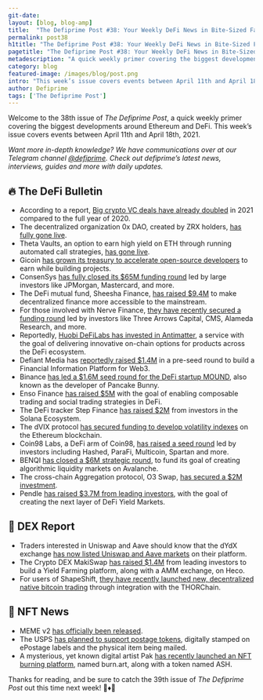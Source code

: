 ```yaml
---
git-date:
layout: [blog, blog-amp]
title:  "The Defiprime Post #38: Your Weekly DeFi News in Bite-Sized Fashion"
permalink: post38
h1title: "The Defiprime Post #38: Your Weekly DeFi News in Bite-Sized Fashion"
pagetitle: "The Defiprime Post #38: Your Weekly DeFi News in Bite-Sized Fashion"
metadescription: "A quick weekly primer covering the biggest developments around Ethereum and DeFi. This week’s issue covers events between April 11th and April 18th, 2021"
category: blog
featured-image: /images/blog/post.png
intro: "This week’s issue covers events between April 11th and April 18th, 2021"
author: Defiprime
tags: ['The Defiprime Post']
---
```


Welcome to the 38th issue of _The Defiprime Post_, a quick weekly primer covering the biggest developments around Ethereum and DeFi. This week’s issue covers events between April 11th and April 18th, 2021.

_Want more in-depth knowledge? We have communications over at our Telegram channel [@defiprime](https://t.me/defiprime). Check out defiprime’s latest news, interviews, guides and more with daily updates._


## 🔥 The DeFi Bulletin

*   According to a report, [Big crypto VC deals have already doubled](https://www.theblockcrypto.com/linked/101283/twice-as-many-big-crypto-vc-deals-in-2021-than-2020) in 2021 compared to the full year of 2020.
*   The decentralized organization 0x DAO, created by ZRX holders, [has fully gone live](https://blog.0xproject.com/0x-dao-is-now-live-a71c051984c4).
*   Theta Vaults, an option to earn high yield on ETH through running automated call strategies, [has gone live](https://ribbonfinance.medium.com/theta-vaults-are-now-live-af3d2e4907d6).
*   Gicoin [has grown its treasury to accelerate open-source developers](https://gitcoin.co/blog/gitcoin-grows-treasury-to-accelerate-open-source/) to earn while building projects.
*   ConsenSys [has fully closed its $65M funding round](https://www.theblockcrypto.com/post/101463/consensys-closes-65-million-funding-round-backed-by-jpmorgan-mastercard-and-more) led by large investors like JPMorgan, Mastercard, and more.
*   The DeFi mutual fund, Sheesha Finance, [has raised $9.4M](https://cointelegraph.com/news/defi-mutual-fund-sheesha-finance-raises-9-4mm) to make decentralized finance more accessible to the mainstream.
*   For those involved with Nerve Finance, [they have recently secured a funding round](https://nervefinance.medium.com/nerve-finance-strategic-round-led-by-3-arrows-capital-cms-holdings-and-alameda-research-2eb36b76a0cc) led by investors like Three Arrows Capital, CMS, Alameda Research, and more.
*   Reportedly, [Huobi DeFiLabs has invested in Antimatter](https://antimatterdefi.medium.com/huobi-defi-labs-invests-in-antimatter-bfee3fc42266), a service with the goal of delivering innovative on-chain options for products across the DeFi ecosystem.
*   Defiant Media has [reportedly raised $1.4M](https://thedefiant.io/defiant-media-raises-1-4m-to-build-the-financial-information-platform-for-web3/) in a pre-seed round to build a Financial Information Platform for Web3.
*   Binance [has led a $1.6M seed round for the DeFi startup MOUND](https://techcrunch.com/2021/04/12/binance-labs-leads-1-6m-seed-round-in-defi-startup-mound-the-developer-of-pancake-bunny/), also known as the developer of Pancake Bunny.
*   Enso Finance [has raised $5M](https://medium.com/ensofinance/enso-finance-raises-5m-to-enable-composable-trading-strategies-and-social-trading-in-defi-5647431a7d97) with the goal of enabling composable trading and social trading strategies in DeFi.
*   The DeFi tracker Step Finance [has raised $2M](https://cointelegraph.com/news/defi-tracker-step-finance-raises-2m-from-solana-ecosystem-investors) from investors in the Solana Ecosystem.
*   The dVIX protocol [has secured funding to develop volatility indexes](https://blog.dvix.io/dvix-secures-funding-to-develop-volatility-indexes-on-ethereum-93e5e2699029) on the Ethereum blockchain.
*   Coin98 Labs, a DeFi arm of Coin98, [has raised a seed round](https://www.forbes.com/sites/youngjoseph/2021/04/13/top-funds-bet-big-on-defi-in-southeast-asia-coin98-labs-raises-from-hashed-parafi-multicoin--spartan/amp/?__twitter_impression=true&s=09) led by investors including Hashed, ParaFi, Multicoin, Spartan and more.
*   BENQI [has closed a $6M strategic round](https://benqifinance.medium.com/benqi-closes-6m-strategic-round-to-create-algorithmic-liquidity-market-on-avalanche-f4a92d766212), to fund its goal of creating algorithmic liquidity markets on Avalanche.
*   The cross-chain Aggregation protocol, O3 Swap, [has secured a $2M investment](https://medium.com/o3-labs-o3-wallet/cross-chain-aggregation-protocol-o3-swap-secures-2million-investment-9efbd42cc046).
*   Pendle [has raised $3.7M from leading investors](https://medium.com/pendle/pendle-raises-3-7m-to-create-the-next-layer-of-defi-yield-markets-3b059bfbaa1), with the goal of creating the next layer of DeFi Yield Markets.

## 💱 DEX Report

*   Traders interested in Uniswap and Aave should know that the dYdX exchange [has now listed Uniswap and Aave markets](https://dydx.exchange/blog/markets-01) on their platform.
*   The Crypto DEX MakiSwap [has raised $1.4M](https://coinquora.com/crypto-dex-makiswap-raises-1-4m-from-leading-investors/) from leading investors to build a Yield Farming platform, along with a AMM exchange, on Heco.
*   For users of ShapeShift, [they have recently launched new, decentralized native bitcoin trading](https://shapeshift.com/newsroom/shapeshift-launches-decentralized-native-bitcoin-trading-through-integration-with-thorchain) through integration with the THORChain.

## 💎 NFT News

*   MEME v2 [has officially been released](https://dontbuymeme.medium.com/meme-v2-is-here-50b045fcc928).
*   The USPS [has planned to support postage tokens](https://cointelegraph.com/news/nfts-by-mail-us-postal-service-plans-to-support-postage-tokens), digitally stamped on ePostage labels and the physical item being mailed.
*   A mysterious, yet known digital artist Pak [has recently launched an NFT burning platform](https://www.theblockcrypto.com/post/101419/pak-nft-burning-platform-burn-art-token-ash), named burn.art, along with a token named ASH.

Thanks for reading, and be sure to catch the 39th issue of _The Defiprime Post_ out this time next week! 👋♦️👋

